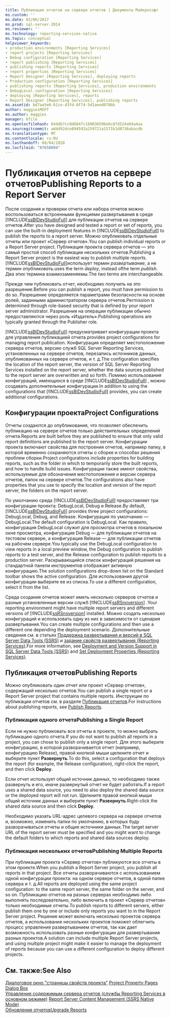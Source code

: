 ```yaml
---
title: Публикация отчетов на сервере отчетов | Документы Майкрософт
ms.custom: ''
ms.date: 03/06/2017
ms.prod: sql-server-2014
ms.reviewer: ''
ms.technology: reporting-services-native
ms.topic: conceptual
helpviewer_keywords:
- production environments [Reporting Services]
- report projects [Reporting Services]
- Debug configuration [Reporting Services]
- report publishing [Reporting Services]
- publishing reports [Reporting Services]
- report properties [Reporting Services]
- Report Designer [Reporting Services], deploying reports
- Production configuration [Reporting Services]
- publishing reports [Reporting Services], production environments
- DebugLocal configuration [Reporting Services]
- deploying [Reporting Services], reports
- Report Designer [Reporting Services], publishing reports
ms.assetid: bd7aa5e0-61ce-43fd-8f74-5d1aeed078bb
author: maggiesMSFT
ms.author: maggies
manager: kfile
ms.openlocfilehash: 644db7cc0d6647c160836596e6c87d524a94a4aa
ms.sourcegitcommit: ad4d92dce894592a259721a1571b1d8736abacdb
ms.translationtype: MT
ms.contentlocale: ru-RU
ms.lasthandoff: 08/04/2020
ms.locfileid: "87658094"
---
```

# <a name="publishing-reports-to-a-report-server"></a><span data-ttu-id="44900-102">Публикация отчетов на сервере отчетов</span><span class="sxs-lookup"><span data-stu-id="44900-102">Publishing Reports to a Report Server</span></span>
  <span data-ttu-id="44900-103">После создания и проверки отчета или набора отчетов можно воспользоваться встроенными функциями развертывания в среде [!INCLUDE[ssBIDevStudioFull](../../includes/ssbidevstudiofull-md.md)] для публикации отчетов на сервере отчетов.</span><span class="sxs-lookup"><span data-stu-id="44900-103">After you have designed and tested a report or set of reports, you can use the built-in deployment features in [!INCLUDE[ssBIDevStudioFull](../../includes/ssbidevstudiofull-md.md)] to publish the reports to a report server.</span></span> <span data-ttu-id="44900-104">Можно опубликовать отдельные отчеты или проект «Сервер отчетов».</span><span class="sxs-lookup"><span data-stu-id="44900-104">You can publish individual reports or a Report Server project.</span></span> <span data-ttu-id="44900-105">Публикация проекта сервера отчетов — это самый простой способ публикации нескольких отчетов.</span><span class="sxs-lookup"><span data-stu-id="44900-105">Publishing a Report Server project is the easiest way to publish multiple reports.</span></span> [!INCLUDE[ssBIDevStudioFull](../../includes/ssbidevstudiofull-md.md)]<span data-ttu-id="44900-106">использует термин *развертывание*, а не термин *опубликовать*.</span><span class="sxs-lookup"><span data-stu-id="44900-106">uses the term *deploy*, instead ofthe term *publish*.</span></span> <span data-ttu-id="44900-107">Два этих термина взаимозаменяемы.</span><span class="sxs-lookup"><span data-stu-id="44900-107">The two terms are interchangeable.</span></span>  
  
 <span data-ttu-id="44900-108">Прежде чем публиковать отчет, необходимо получить на это разрешение.</span><span class="sxs-lookup"><span data-stu-id="44900-108">Before you can publish a report, you must have permission to do so.</span></span> <span data-ttu-id="44900-109">Разрешение определяется параметрами безопасности на основе ролей, заданными администратором сервера отчетов.</span><span class="sxs-lookup"><span data-stu-id="44900-109">Permission is determined through role-based security that is defined by your report server administrator.</span></span> <span data-ttu-id="44900-110">Разрешения на операции публикации обычно предоставляются через роль «Издатель».</span><span class="sxs-lookup"><span data-stu-id="44900-110">Publishing operations are typically granted through the Publisher role.</span></span>  
  
 [!INCLUDE[ssBIDevStudioFull](../../includes/ssbidevstudiofull-md.md)] <span data-ttu-id="44900-111">предусматривает конфигурации проекта для управления публикацией отчета.</span><span class="sxs-lookup"><span data-stu-id="44900-111">provides project configurations for managing report publication.</span></span> <span data-ttu-id="44900-112">Конфигурация определяет местоположение сервера отчетов, версию служб SQL Server Reporting Services, установленных на сервере отчетов, перезапись источников данных, опубликованных на сервере отчетов, и т. д.</span><span class="sxs-lookup"><span data-stu-id="44900-112">The configuration specifies the location of the report server, the version of SQL Server Reporting Services installed on the report server, whether the data sources published to the report server are overwritten and so forth.</span></span> <span data-ttu-id="44900-113">Помимо использования конфигураций, имеющихся в среде [!INCLUDE[ssBIDevStudioFull](../../includes/ssbidevstudiofull-md.md)] , можно создавать дополнительные конфигурации.</span><span class="sxs-lookup"><span data-stu-id="44900-113">In addition to using the configurations that [!INCLUDE[ssBIDevStudioFull](../../includes/ssbidevstudiofull-md.md)] provides, you can create additional configurations.</span></span>  
  
## <a name="project-configurations"></a><span data-ttu-id="44900-114">Конфигурации проекта</span><span class="sxs-lookup"><span data-stu-id="44900-114">Project Configurations</span></span>  
 <span data-ttu-id="44900-115">Отчеты создаются до опубликования, что позволяет обеспечить публикацию на сервере отчетов только действительных определений отчета.</span><span class="sxs-lookup"><span data-stu-id="44900-115">Reports are built before they are published to ensure that only valid report definitions are published to the report server.</span></span> <span data-ttu-id="44900-116">Конфигурации проекта включают свойства для построения отчетов, например папку, в которой временно сохраняются отчеты о сборке и способах решения проблем сборки.</span><span class="sxs-lookup"><span data-stu-id="44900-116">Project configurations include properties for building reports, such as the folder in which to temporarily store the built reports, and how to handle build issues.</span></span> <span data-ttu-id="44900-117">Конфигурации также имеют свойства, используемые для обозначения местоположения и версии сервера отчетов, папок на сервере отчетов.</span><span class="sxs-lookup"><span data-stu-id="44900-117">The configurations also have properties that you use to specify the location and version of the report server, the folders on the report server.</span></span>  
  
 <span data-ttu-id="44900-118">По умолчанию среда [!INCLUDE[ssBIDevStudioFull](../../includes/ssbidevstudiofull-md.md)] предоставляет три конфигурации проекта: DebugLocal, Debug и Release.</span><span class="sxs-lookup"><span data-stu-id="44900-118">By default, [!INCLUDE[ssBIDevStudioFull](../../includes/ssbidevstudiofull-md.md)] provides three project configurations: DebugLocal, Debug, and Release.</span></span> <span data-ttu-id="44900-119">Конфигурация по умолчанию — DebugLocal.</span><span class="sxs-lookup"><span data-stu-id="44900-119">The default configuration is DebugLocal.</span></span> <span data-ttu-id="44900-120">Как правило, конфигурация DebugLocal служит для просмотра отчетов в локальном окне просмотра, конфигурация Debug — для публикации отчетов на тестовом сервере, а конфигурация Release — для публикации отчетов на рабочем сервере.</span><span class="sxs-lookup"><span data-stu-id="44900-120">You typically use the DebugLocal configuration to view reports in a local preview window, the Debug configuration to publish reports to a test server, and the Release configuration to publish reports to a production server.</span></span> <span data-ttu-id="44900-121">Раскрывающийся список конфигураций решения на стандартной панели инструментов отображает активную конфигурацию.</span><span class="sxs-lookup"><span data-stu-id="44900-121">The solution configurations drop-down list on the Standard toolbar shows the active configuration.</span></span> <span data-ttu-id="44900-122">Для использования другой конфигурации выберите ее из списка.</span><span class="sxs-lookup"><span data-stu-id="44900-122">To use a different configuration, select it from the list.</span></span>  
  
 <span data-ttu-id="44900-123">Среда создания отчетов может иметь несколько серверов отчетов и разные установленные версии служб [!INCLUDE[ssRSnoversion](../../includes/ssrsnoversion-md.md)] .</span><span class="sxs-lookup"><span data-stu-id="44900-123">Your reporting environment might have multiple report servers and different versions of [!INCLUDE[ssRSnoversion](../../includes/ssrsnoversion-md.md)] installed.</span></span> <span data-ttu-id="44900-124">Можно создать несколько конфигураций и использовать одну из них в зависимости от сценария развертывания.</span><span class="sxs-lookup"><span data-stu-id="44900-124">You can create multiple configurations and then use a different one depending the deployment scenario.</span></span> <span data-ttu-id="44900-125">Дополнительные сведения см. в статьях [Поддержка развертывания и версий в SQL Server Data Tools &#40;SSRS&#41;](../tools/deployment-and-version-support-in-sql-server-data-tools-ssrs.md) и [задание свойств развертывания &#40;Reporting Services&#41;](../tools/set-deployment-properties-reporting-services.md).</span><span class="sxs-lookup"><span data-stu-id="44900-125">For more information, see [Deployment and Version Support in SQL Server Data Tools &#40;SSRS&#41;](../tools/deployment-and-version-support-in-sql-server-data-tools-ssrs.md) and [Set Deployment Properties &#40;Reporting Services&#41;](../tools/set-deployment-properties-reporting-services.md).</span></span>  
  
## <a name="publishing-reports"></a><span data-ttu-id="44900-126">Публикация отчетов</span><span class="sxs-lookup"><span data-stu-id="44900-126">Publishing Reports</span></span>  
 <span data-ttu-id="44900-127">Можно опубликовать один отчет или проект «Сервер отчетов», содержащий несколько отчетов.</span><span class="sxs-lookup"><span data-stu-id="44900-127">You can publish a single report or a Report Server project that contains multiple reports.</span></span> <span data-ttu-id="44900-128">Инструкции по публикации отчетов см. в разделе [Публикация отчетов](../publish-reports.md).</span><span class="sxs-lookup"><span data-stu-id="44900-128">For instructions about publishing reports, see [Publish Reports](../publish-reports.md).</span></span>  
  
### <a name="publishing-a-single-report"></a><span data-ttu-id="44900-129">Публикация одного отчета</span><span class="sxs-lookup"><span data-stu-id="44900-129">Publishing a Single Report</span></span>  
 <span data-ttu-id="44900-130">Если не нужно публиковать все отчеты в проекте, то можно выбрать публикацию одного отчета.</span><span class="sxs-lookup"><span data-stu-id="44900-130">If you do not want to publish all reports in a project, you can chose to publish only a single report.</span></span> <span data-ttu-id="44900-131">Для этого выберите конфигурацию, в которой разворачивается отчет (например, конфигурацию Release), правой кнопкой мыши щелкните отчет и выберите пункт **Развернуть**.</span><span class="sxs-lookup"><span data-stu-id="44900-131">To do this, select a configuration that deploys the report (for example, the Release configuration), right-click the report, and then click **Deploy**.</span></span>  
  
 <span data-ttu-id="44900-132">Если отчет использует общий источник данных, то необходимо также развернуть и его, иначе развернутый отчет не будет работать.</span><span class="sxs-lookup"><span data-stu-id="44900-132">If a report uses a shared data source, you need to also deploy the shared data source or the deployed report will not run.</span></span> <span data-ttu-id="44900-133">Щелкните правой кнопкой мыши общий источник данных и выберите пункт **Развернуть**.</span><span class="sxs-lookup"><span data-stu-id="44900-133">Right-click the shared data source and then click **Deploy**.</span></span>  
  
 <span data-ttu-id="44900-134">Необходимо указать URL-адрес целевого сервера на сервере отчетов и, возможно, изменить папки по умолчанию, в которых буду разворачиваться отчеты и общие источники данных.</span><span class="sxs-lookup"><span data-stu-id="44900-134">The target server URL of the report server must be specified and you might want to change the default folders to which reports and shared data sources deploy.</span></span>  
  
### <a name="publishing-multiple-reports"></a><span data-ttu-id="44900-135">Публикация нескольких отчетов</span><span class="sxs-lookup"><span data-stu-id="44900-135">Publishing Multiple Reports</span></span>  
 <span data-ttu-id="44900-136">При публикации проекта «Сервер отчетов» публикуются все отчеты в этом проекте.</span><span class="sxs-lookup"><span data-stu-id="44900-136">When you publish a Report Server project, you publish all reports in that project.</span></span> <span data-ttu-id="44900-137">Все отчеты разворачиваются с использованием одной конфигурации проекта: на одном сервере отчетов, в одной папке сервера и т. д.</span><span class="sxs-lookup"><span data-stu-id="44900-137">All reports are deployed using the same project configuration: to the same report server, the same folder on the server, and so on.</span></span> <span data-ttu-id="44900-138">Публикацию отчетов на разных серверах необходимо либо выполнять последовательно, либо включить в проект «Сервер отчетов» только необходимые отчеты.</span><span class="sxs-lookup"><span data-stu-id="44900-138">To publish reports to different servers, either publish them one by one or include only reports you want to in the Report Server project.</span></span> <span data-ttu-id="44900-139">Решение может включать несколько проектов сервера отчетов, а использование нескольких проектов поможет облегчить процесс управления развертыванием отчетов, так как дает возможность использовать разные конфигурации для развертывания разных проектов.</span><span class="sxs-lookup"><span data-stu-id="44900-139">A solution can include multiple Report Server projects, and using multiple project might make it easier to manage the deployment of reports because you can use a different configuration to deploy different projects.</span></span>  
  
## <a name="see-also"></a><span data-ttu-id="44900-140">См. также:</span><span class="sxs-lookup"><span data-stu-id="44900-140">See Also</span></span>  
 <span data-ttu-id="44900-141">[Диалоговое окно "страницы свойств проекта"](../tools/project-property-pages-dialog-box.md) </span><span class="sxs-lookup"><span data-stu-id="44900-141">[Project Property Pages Dialog Box](../tools/project-property-pages-dialog-box.md) </span></span>  
 <span data-ttu-id="44900-142">[Управление содержимым сервера отчетов (службы Reporting Services в основном режиме)](../report-server/report-server-content-management-ssrs-native-mode.md) </span><span class="sxs-lookup"><span data-stu-id="44900-142">[Report Server Content Management &#40;SSRS Native Mode&#41;](../report-server/report-server-content-management-ssrs-native-mode.md) </span></span>  
 [<span data-ttu-id="44900-143">Обновление отчетов</span><span class="sxs-lookup"><span data-stu-id="44900-143">Upgrade Reports</span></span>](../install-windows/upgrade-reports.md)  
  
  
